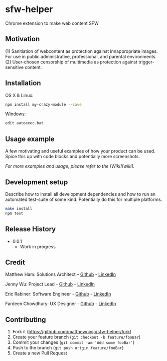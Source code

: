 # sfw-helper
Chrome extension to make web content SFW


## Motivation 
(1) Sanitiation of webcontent as protection against innappropriate images. For use in public administrative, professional, and parental environments.
(2) User-chosen censorship of multimedia as protection against trigger-sensitive content. 

## Installation

OS X & Linux:

```sh
npm install my-crazy-module --save
```

Windows:

```sh
edit autoexec.bat
```

## Usage example

A few motivating and useful examples of how your product can be used. Spice this up with code blocks and potentially more screenshots.

_For more examples and usage, please refer to the [Wiki][wiki]._

## Development setup

Describe how to install all development dependencies and how to run an automated test-suite of some kind. Potentially do this for multiple platforms.

```sh
make install
npm test
```

## Release History

* 0.0.1
    * Work in progress

## Credit

Matthew Ham: Solutions Architect – [Github](https://github.com/matthewninja) - [LinkedIn](https://www.linkedin.com/in/matthewninja/)

Jenny Wu: Project Lead - [Github](https://github.com/jennywwei) - [LinkedIn](https://www.linkedin.com/in/jenny-wu-1641b811b/)

Eric Rabiner: Software Engineer - [Github](https://github.com/jennywwei) - [LinkedIn](https://www.linkedin.com/in/ericrabiner/)

Fardeen Chowdhury: UX Designer - [Github](https://github.com/jennywwei) - [LinkedIn](https://www.linkedin.com/in/fardeen-chowdhury/)


## Contributing

1. Fork it (<https://github.com/matthewninja/sfw-helper/fork>)
2. Create your feature branch (`git checkout -b feature/fooBar`)
3. Commit your changes (`git commit -am 'Add some fooBar'`)
4. Push to the branch (`git push origin feature/fooBar`)
5. Create a new Pull Request

